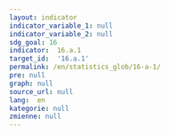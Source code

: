 ```yaml
---
layout: indicator
indicator_variable_1: null
indicator_variable_2: null
sdg_goal: 16
indicator:  16.a.1
target_id:  '16.a.1'
permalink: /en/statistics_glob/16-a-1/
pre: null
graph: null
source_url: null
lang:  en
kategorie: null
zmienne: null
---
```

